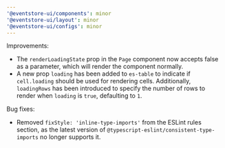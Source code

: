 ```yaml
---
'@eventstore-ui/components': minor
'@eventstore-ui/layout': minor
'@eventstore-ui/configs': minor
---
```


Improvements:

-   The `renderLoadingState` prop in the `Page` component now accepts false as a parameter, which will render the component normally.
-   A new prop `loading` has been added to `es-table` to indicate if `cell.loading` should be used for rendering cells. Additionally, `loadingRows` has been introduced to specify the number of rows to render when `loading` is `true`, defaulting to `1`.

Bug fixes:

-   Removed `fixStyle: 'inline-type-imports'` from the ESLint rules section, as the latest version of `@typescript-eslint/consistent-type-imports` no longer supports it.
